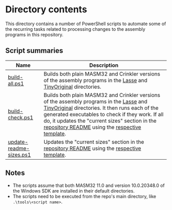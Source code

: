 # Directory contents

This directory contains a number of PowerShell scripts to automate some of the recurring tasks related to processing changes to the assembly programs in this repository.

## Script summaries

| Name | Description |
|-|-|
| [build-all.ps1](build-all.ps1) | Builds both plain MASM32 and Crinkler versions of the assembly programs in the [Lasse](Lasse) and [TinyOriginal](TinyOriginal) directories. |
| [build-check.ps1](build-check.ps1) | Builds both plain MASM32 and Crinkler versions of the assembly programs in the [Lasse](Lasse) and [TinyOriginal](TinyOriginal) directories. It then runs each of the generated executables to check if they work. If all do, it updates the "current sizes" section in the [repository README](../README.md) using the [respective template](../templates/README.md.template). |
| [update-readme-sizes.ps1](update-readme-sizes.ps1) | Updates the "current sizes" section in the [repository README](../README.md) using the [respective template](../templates/README.md.template). |

## Notes

- The scripts assume that both MASM32 11.0 and version 10.0.20348.0 of the Windows SDK are installed in their default directories.
- The scripts need to be executed from the repo's main directory, like `.\tools\<script name>`.

